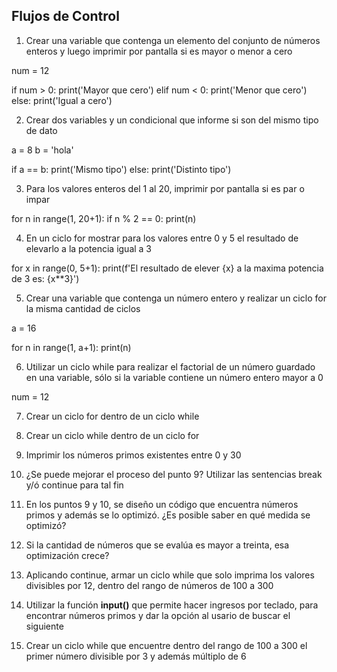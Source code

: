 ## Flujos de Control

1) Crear una variable que contenga un elemento del conjunto de números enteros y luego imprimir por pantalla si es mayor o menor a cero

num = 12

if num > 0:
   print('Mayor que cero')
elif num < 0:
   print('Menor que cero')
else:
   print('Igual a cero')

2) Crear dos variables y un condicional que informe si son del mismo tipo de dato

a = 8
b = 'hola'

if a == b:
    print('Mismo tipo')
else:
    print('Distinto tipo')

3) Para los valores enteros del 1 al 20, imprimir por pantalla si es par o impar

for n in range(1, 20+1):
    if n % 2 == 0:
        print(n)

4) En un ciclo for mostrar para los valores entre 0 y 5 el resultado de elevarlo a la potencia igual a 3

for x in range(0, 5+1):
    print(f'El resultado de elever {x} a la maxima potencia de 3 es: {x**3}')

5) Crear una variable que contenga un número entero y realizar un ciclo for la misma cantidad de ciclos

a = 16

for n in range(1, a+1):
    print(n)

6) Utilizar un ciclo while para realizar el factorial de un número guardado en una variable, sólo si la variable contiene un número entero mayor a 0

num = 12



7) Crear un ciclo for dentro de un ciclo while

8) Crear un ciclo while dentro de un ciclo for

9) Imprimir los números primos existentes entre 0 y 30

10) ¿Se puede mejorar el proceso del punto 9? Utilizar las sentencias break y/ó continue para tal fin

11) En los puntos 9 y 10, se diseño un código que encuentra números primos y además se lo optimizó. ¿Es posible saber en qué medida se optimizó?

12) Si la cantidad de números que se evalúa es mayor a treinta, esa optimización crece?

13) Aplicando continue, armar un ciclo while que solo imprima los valores divisibles por 12, dentro del rango de números de 100 a 300

14) Utilizar la función **input()** que permite hacer ingresos por teclado, para encontrar números primos y dar la opción al usario de buscar el siguiente

15) Crear un ciclo while que encuentre dentro del rango de 100 a 300 el primer número divisible por 3 y además múltiplo de 6

